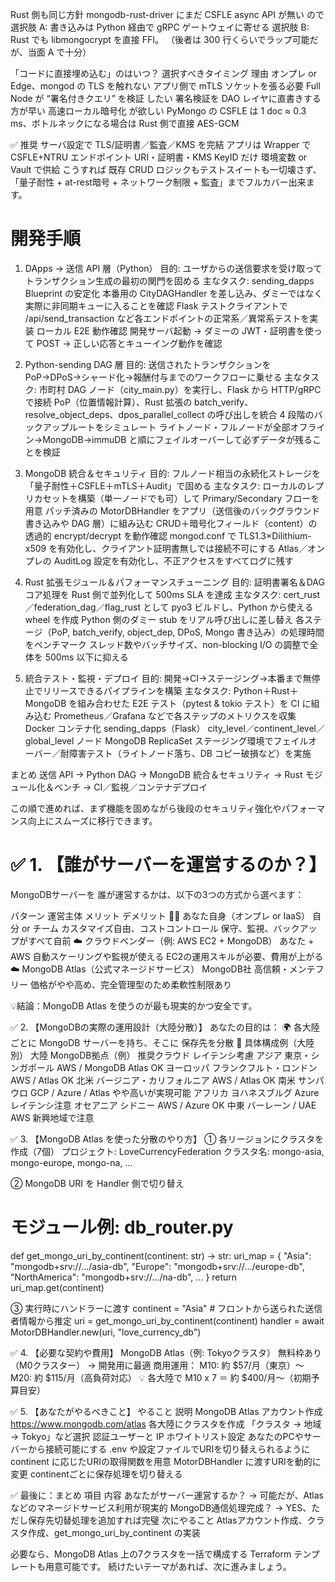 Rust 側も同じ方針
mongodb-rust-driver にまだ CSFLE async API が無い ので
選択肢 A: 書き込みは Python 経由で gRPC ゲートウェイに寄せる
選択肢 B: Rust でも libmongocrypt を直接 FFI。
（後者は 300 行くらいでラップ可能だが、当面 A で十分）

「コードに直接埋め込む」のはいつ？
選択すべきタイミング	理由
オンプレ or Edge、mongod の TLS を触れない	アプリ側で mTLS ソケットを張る必要
Full Node が “署名付きクエリ” を検証 したい	署名検証を DAO レイヤに直書きする方が早い
高速ローカル暗号化 が欲しい	PyMongo の CSFLE は 1 doc ≈ 0.3 ms、ボトルネックになる場合は Rust 側で直接 AES-GCM

✅ 推奨
サーバ設定で TLS/証明書／監査／KMS を完結
アプリは Wrapper で CSFLE+NTRU
エンドポイント URI・証明書・KMS KeyID だけ 環境変数 or Vault で供給
こうすれば 既存 CRUD ロジックもテストスイートも一切壊さず、
「量子耐性 + at-rest暗号 + ネットワーク制限 + 監査」までフルカバー出来ます。


# 開発手順
1. DApps → 送信 API 層（Python）
目的: ユーザからの送信要求を受け取ってトランザクション生成の最初の関門を固める
主なタスク:
sending_dapps Blueprint の安定化
本番用の CityDAGHandler を差し込み、ダミーではなく実際に非同期キューに入ることを確認
Flask テストクライアントで /api/send_transaction など各エンドポイントの正常系／異常系テストを実装
ローカル E2E 動作確認
開発サーバ起動 → ダミーの JWT・証明書を使って POST → 正しい応答とキューイング動作を確認

2. Python-sending DAG 層
目的: 送信されたトランザクションを PoP→DPoS→シャード化→報酬付与までのワークフローに乗せる
主なタスク:
市町村 DAG ノード（city_main.py）を実行し、Flask から HTTP/gRPC で接続
PoP（位置情報計算）、Rust 拡張の batch_verify、resolve_object_deps、dpos_parallel_collect の呼び出しを統合
4 段階のバックアップルートをシミュレート
ライトノード・フルノードが全部オフライン→MongoDB→immuDB と順にフェイルオーバーして必ずデータが残ることを検証

3. MongoDB 統合＆セキュリティ
目的: フルノード相当の永続化ストレージを「量子耐性＋CSFLE＋mTLS＋Audit」で固める
主なタスク:
ローカルのレプリカセットを構築（単一ノードでも可）して Primary/Secondary フローを用意
パッチ済みの MotorDBHandler をアプリ（送信後のバックグラウンド書き込みや DAG 層）に組み込む
CRUD＋暗号化フィールド（content）の透過的 encrypt/decrypt を動作確認
mongod.conf で TLS1.3×Dilithium-x509 を有効化し、クライアント証明書無しでは接続不可にする
Atlas／オンプレの AuditLog 設定を有効化し、不正アクセスをすべてログに残す

4. Rust 拡張モジュール＆パフォーマンスチューニング
目的: 証明書署名＆DAG コア処理を Rust 側で並列化して 500ms SLA を達成
主なタスク:
cert_rust／federation_dag／flag_rust として pyo3 ビルドし、Python から使える wheel を作成
Python 側のダミー stub をリアル呼び出しに差し替え
各ステージ（PoP, batch_verify, object_dep, DPoS, Mongo 書き込み）の処理時間をベンチマーク
スレッド数やバッチサイズ、non-blocking I/O の調整で全体を 500ms 以下に抑える

5. 統合テスト・監視・デプロイ
目的: 開発→CI→ステージング→本番まで無停止でリリースできるパイプラインを構築
主なタスク:
Python＋Rust＋MongoDB を組み合わせた E2E テスト（pytest & tokio テスト）を CI に組み込む
Prometheus／Grafana などで各ステップのメトリクスを収集
Docker コンテナ化
sending_dapps（Flask）
city_level／continent_level／global_level ノード
MongoDB ReplicaSet
ステージング環境でフェイルオーバー／耐障害テスト（ライトノード落ち、DB コピー破損など）を実施

まとめ
送信 API →
Python DAG →
MongoDB 統合＆セキュリティ →
Rust モジュール化＆ベンチ →
CI／監視／コンテナデプロイ

この順で進めれば、まず機能を固めながら後段のセキュリティ強化やパフォーマンス向上にスムーズに移行できます。


# ✅ 1. 【誰がサーバーを運営するのか？】
MongoDBサーバーを 誰が運営するかは、以下の3つの方式から選べます：

パターン	運営主体	メリット	デメリット
🧑‍💻 あなた自身（オンプレ or IaaS）	自分 or チーム	カスタマイズ自由、コストコントロール	保守、監視、バックアップがすべて自前
☁️ クラウドベンダー（例: AWS EC2 + MongoDB）	あなた + AWS	自動スケーリングや監視が使える	EC2の運用スキルが必要、費用が上がる
☁️ MongoDB Atlas（公式マネージドサービス）	MongoDB社	高信頼・メンテフリー	価格がやや高め、完全管理型のため柔軟性制限あり

💡結論：MongoDB Atlas を使うのが最も現実的かつ安全です。

✅ 2. 【MongoDBの実際の運用設計（大陸分散）】
あなたの目的は：
🌍 各大陸ごとに MongoDB サーバーを持ち、そこに 保存先を分散
🧭 具体構成例（大陸別）
大陸	MongoDB拠点（例）	推奨クラウド	レイテンシ考慮
アジア	東京・シンガポール	AWS / MongoDB Atlas	OK
ヨーロッパ	フランクフルト・ロンドン	AWS / Atlas	OK
北米	バージニア・カリフォルニア	AWS / Atlas	OK
南米	サンパウロ	GCP / Azure / Atlas	やや高いが実現可能
アフリカ	ヨハネスブルグ	Azure	レイテンシ注意
オセアニア	シドニー	AWS / Azure	OK
中東	バーレーン / UAE	AWS	新興地域で注意

✅ 3. 【MongoDB Atlas を使った分散のやり方】
① 各リージョンにクラスタを作成（7個）
プロジェクト: LoveCurrencyFederation
クラスタ名: mongo-asia, mongo-europe, mongo-na, ...

② MongoDB URI を Handler 側で切り替え
# モジュール例: db_router.py
def get_mongo_uri_by_continent(continent: str) -> str:
    uri_map = {
        "Asia": "mongodb+srv://.../asia-db",
        "Europe": "mongodb+srv://.../europe-db",
        "NorthAmerica": "mongodb+srv://.../na-db",
        ...
    }
    return uri_map.get(continent)

③ 実行時にハンドラーに渡す
continent = "Asia"  # フロントから送られた送信者情報から推定
uri = get_mongo_uri_by_continent(continent)
handler = await MotorDBHandler.new(uri, "love_currency_db")

✅ 4. 【必要な契約や費用】
MongoDB Atlas（例: Tokyoクラスタ）
無料枠あり（M0クラスター） → 開発用に最適
商用運用：
M10: 約 $57/月（東京）〜
M20: 約 $115/月（高負荷対応）
💡 各大陸で M10 x 7 ＝ 約 $400/月〜（初期予算目安）

✅ 5. 【あなたがやるべきこと】
やること	説明
MongoDB Atlas アカウント作成	https://www.mongodb.com/atlas
各大陸にクラスタを作成	「クラスタ → 地域 → Tokyo」など選択
認証ユーザーと IP ホワイトリスト設定	あなたのPCやサーバーから接続可能にする
.env や設定ファイルでURIを切り替えられるように	continent に応じたURIの取得関数を用意
MotorDBHandler に渡すURIを動的に変更	continentごとに保存処理を切り替える

✅ 最後に：まとめ
項目	内容
あなたがサーバー運営するか？	→ 可能だが、Atlasなどのマネージドサービス利用が現実的
MongoDB通信処理完成？	→ YES、ただし保存先切替処理を追加すれば完璧
次にやること	Atlasアカウント作成、クラスタ作成、get_mongo_uri_by_continent の実装

必要なら、MongoDB Atlas 上の7クラスタを一括で構成する Terraform テンプレートも用意可能です。
続けたいテーマがあれば、次に進みましょう。